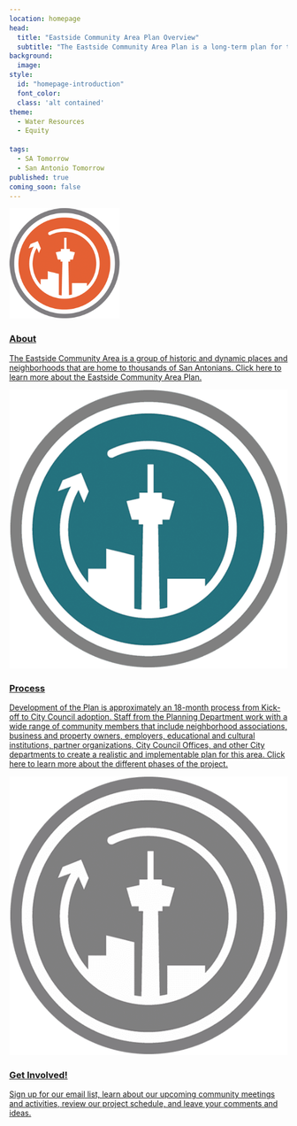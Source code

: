 ```yaml
---
location: homepage
head:
  title: "Eastside Community Area Plan Overview"
  subtitle: "The Eastside Community Area Plan is a long-term plan for the future. Thanks for taking the time to read about how we will make the plan and how you can be involved!"
background:
  image:
style:
  id: "homepage-introduction"
  font_color:
  class: 'alt contained'
theme:
  - Water Resources
  - Equity

tags:
  - SA Tomorrow
  - San Antonio Tomorrow
published: true
coming_soon: false
---
```



<div class= "container">
  <div class="row justify-content-center">
    <div class="col-12 col-md-3 text-center feature-icon">
    <a href='/about/'>
      <img src="/img/comp-plan-icon.png" alt="">
      <h3>About</h3>
      <p style='text-align: left !important;'>The Eastside Community Area is a group of historic and dynamic places and neighborhoods that are home to thousands of San Antonians. Click here to learn more about the Eastside Community Area Plan.</p>
    </a>
    </div>
    <div class="col-12 col-md-3 text-center feature-icon">
    <a href='/process/'>
      <img src="/img/comp-plan-icon-blue.png" alt="">
      <h3>Process</h3>
      <p style='text-align: left !important;'>Development of the Plan is approximately an 18-month process from Kick-off to City Council adoption. Staff from the Planning Department work with a wide range of community members that include neighborhood associations, business and property owners, employers, educational and cultural institutions, partner organizations, City Council Offices, and other City departments to create a realistic and implementable plan for this area. Click here to learn more about the different phases of the project.</p>
    </a>
    </div>
    <div class="col-12 col-md-3 text-center feature-icon">
    <a href='/get-involved/'>
      <img  class="" src="/img/comp-plan-icon-gray.png" alt="">
      <h3>Get Involved!</h3>
      <p style='text-align: left !important;'>Sign up for our email list, learn about our upcoming community meetings and activities, review our project schedule, and leave your comments and ideas.</p>
    </a>
    </div>
  </div>
</div>
